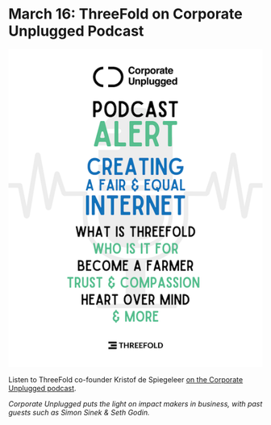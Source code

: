 # March 16: ThreeFold on Corporate Unplugged Podcast

![](img/tfcorporateunplugged.png)

Listen to ThreeFold co-founder Kristof de Spiegeleer [on the Corporate Unplugged podcast](https://corporateunplugged.com/kristof-de-spiegeleer/).

*Corporate Unplugged puts the light on impact makers in business, with past guests such as Simon Sinek & Seth Godin.*